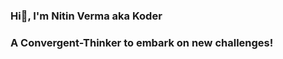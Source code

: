 ### Hi👋, I'm Nitin Verma aka Koder


### A Convergent-Thinker to embark on new challenges!


<!--
**AmKoder/AmKoder** is a ✨ _special_ ✨ repository because its `README.md` (this file) appears on your GitHub profile.

Here are some ideas to get you started:

- 🔭 I’m currently working on Bharat Intern
- 🌱 I’m currently learning DSA With Python
- 👯 I’m looking to collaborate on Development Projects
- 🤔 I’m looking for help with ...
- 💬 Ask me about ...
- 📫 How to reach me: ...
- 😄 Pronouns: ...
- ⚡ Fun fact: ...
-->

